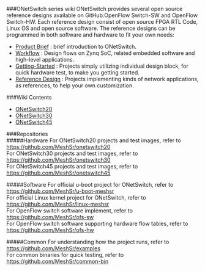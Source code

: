 ###ONetSwitch series wiki
ONetSwitch provides several open source reference designs available on GitHub:OpenFlow Switch-SW and OpenFlow Switch-HW. Each reference design consist of open source FPGA RTL Code, Linux OS and open source software. The reference designs can be programmed in both software and hardware to fit your own needs:

* [Product Brief](https://github.com/meshsr/wiki/wiki)  : brief introduction to ONetSwitch. 
* [Workflow](https://github.com/MeshSr/wiki/wiki/Guide-Workflow)  : Design flows on Zynq SoC, related embedded software and high-level applications.
* [Getting-Started](https://github.com/MeshSr/wiki/wiki/Guide-Getting-Started)  : Projects simply utilizing individual design block, for quick hardware test, to make you getting started.
* [Reference Design](https://github.com/MeshSr/wiki/wiki/Guide-Reference-Design) : Projects implementing kinds of network applications, as references, to help your own customization.



###Wiki Contents
* [ONetSwitch20](https://github.com/MeshSr/wiki/wiki/ONetSwitch20)
* [ONetSwitch30](https://github.com/MeshSr/wiki/wiki/ONetSwitch30)
* [ONetSwitch45](https://github.com/MeshSr/wiki/wiki/ONetSwitch45)

###Repositories  
#####Hardware
For ONetSwitch20 projects and test images, refer to https://github.com/MeshSr/onetswitch20  
For ONetSwitch30 projects and test images, refer to https://github.com/MeshSr/onetswitch30  
For ONetSwitch45 projects and test images, refer to https://github.com/MeshSr/onetswitch45  

#####Software
For official u-boot project for ONetSwitch, refer to https://github.com/MeshSr/u-boot-meshsr  
For official Linux kernel project for ONetSwitch, refer to https://github.com/MeshSr/linux-meshsr  
For OpenFlow switch software implement, refer to https://github.com/MeshSr/ofs-sw  
For OpenFlow switch software supporting hardware flow tables, refer to https://github.com/MeshSr/ofs-hw  

#####Common
For understanding how the project runs, refer to https://github.com/MeshSr/examples  
For common binaries for quick testing, refer to https://github.com/MeshSr/common-bin  
